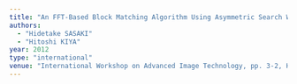 ```yaml
---
title: "An FFT-Based Block Matching Algorithm Using Asymmetric Search Window"
authors:
  - "Hidetake SASAKI"
  - "Hitoshi KIYA"
year: 2012
type: "international"
venue: "International Workshop on Advanced Image Technology, pp. 3-2, Ho Chi Minh City, Vietnam, 2012-01-10."
---
```

